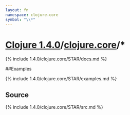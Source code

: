 ```yaml
---
layout: fn
namespace: clojure.core
symbol: "\\*"
---
```


# [Clojure 1.4.0](../../)/[clojure.core](../)/\*

{% include 1.4.0/clojure.core/STAR/docs.md %}

##Examples

{% include 1.4.0/clojure.core/STAR/examples.md %}
## Source
{% include 1.4.0/clojure.core/STAR/src.md %}

